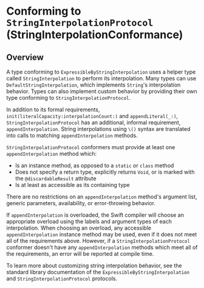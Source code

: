# Conforming to `StringInterpolationProtocol` (StringInterpolationConformance)

## Overview

A type conforming to `ExpressibleByStringInterpolation` uses a helper type called `StringInterpolation` to perform its interpolation. Many types can use `DefaultStringInterpolation`, which implements `String`'s interpolation behavior. Types can also implement custom behavior by providing their own type conforming to `StringInterpolationProtocol`.

In addition to its formal requirements, `init(literalCapacity:interpolationCount:)` and `appendLiteral(_:)`, `StringInterpolationProtocol` has an additional, informal requirement, `appendInterpolation`. String interpolations using `\()` syntax are translated into calls to matching `appendInterpolation` methods.

`StringInterpolationProtocol` conformers must provide at least one `appendInterpolation` method which:

- Is an instance method, as opposed to a `static` or `class` method
- Does not specify a return type, explicitly returns `Void`, or is marked with the `@discardableResult` attribute
- Is at least as accessible as its containing type

There are no restrictions on an `appendInterpolation` method's argument list, generic parameters, availability, or error-throwing behavior.

If `appendInterpolation` is overloaded, the Swift compiler will choose an appropriate overload using the labels and argument types of each interpolation. When choosing an overload, any accessible `appendInterpolation` instance method may be used, even if it does not meet all of the requirements above. However, if a `StringInterpolationProtocol` conformer doesn't have any `appendInterpolation` methods which meet all of the requirements, an error will be reported at compile time.

To learn more about customizing string interpolation behavior, see the standard library documentation of the `ExpressibleByStringInterpolation` and `StringInterpolationProtocol` protocols.
